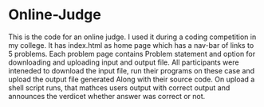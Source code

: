 # Online-Judge
This is the code for an online judge. I used it during a coding competition in my college. It has index.html as home page 
which has a nav-bar of links to 5 problems. Each problem page contains Problem statement and option for downloading and uploading input and output file. All participants were inteneded to download the input file, run their programs on these case and upload the output file generated Along with their source code. On upload a shell script runs, that mathces users output with correct output and announces
the verdicet whether answer was correct or not.
